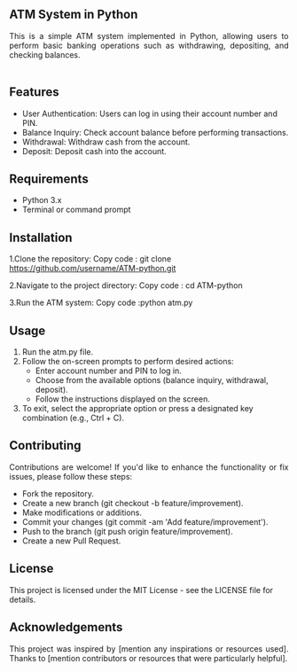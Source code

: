 ## ATM System in Python

<div align="justify"> This is a simple ATM system implemented in Python, allowing users to perform basic banking operations such as withdrawing, depositing, and checking balances. </div>   <br/>

## Features

*  User Authentication: Users can log in using their account number and PIN.
*  Balance Inquiry: Check account balance before performing transactions.
*  Withdrawal: Withdraw cash from the account.
*  Deposit: Deposit cash into the account. 
 
## Requirements

* Python 3.x
* Terminal or command prompt
  
## Installation

1.Clone the repository:
Copy code : git clone https://github.com/username/ATM-python.git

2.Navigate to the project directory:
Copy code  : cd ATM-python
 
3.Run the ATM system:
Copy code :python atm.py

## Usage

1. Run the atm.py file.
2. Follow the on-screen prompts to perform desired actions:
   * Enter account number and PIN to log in.
   * Choose from the available options (balance inquiry, withdrawal, deposit).
   * Follow the instructions displayed on the screen.
3. To exit, select the appropriate option or press a designated key combination (e.g., Ctrl + C).

## Contributing

<div align="justify"> Contributions are welcome! If you'd like to enhance the functionality or fix issues, please follow these steps:

* Fork the repository.
* Create a new branch (git checkout -b feature/improvement).
* Make modifications or additions.
* Commit your changes (git commit -am 'Add feature/improvement').
* Push to the branch (git push origin feature/improvement).
* Create a new Pull Request. </div> 

## License

This project is licensed under the MIT License - see the LICENSE file for details.

## Acknowledgements

<div align="justify"> This project was inspired by [mention any inspirations or resources used].
Thanks to [mention contributors or resources that were particularly helpful]. </div> 



